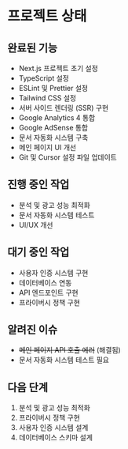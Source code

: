 # 프로젝트 상태

## 완료된 기능
- Next.js 프로젝트 초기 설정
- TypeScript 설정
- ESLint 및 Prettier 설정
- Tailwind CSS 설정
- 서버 사이드 렌더링 (SSR) 구현
- Google Analytics 4 통합
- Google AdSense 통합
- 문서 자동화 시스템 구축
- 메인 페이지 UI 개선
- Git 및 Cursor 설정 파일 업데이트

## 진행 중인 작업
- 분석 및 광고 성능 최적화
- 문서 자동화 시스템 테스트
- UI/UX 개선

## 대기 중인 작업
- 사용자 인증 시스템 구현
- 데이터베이스 연동
- API 엔드포인트 구현
- 프라이버시 정책 구현

## 알려진 이슈
- ~~메인 페이지 API 호출 에러~~ (해결됨)
- 문서 자동화 시스템 테스트 필요

## 다음 단계
1. 분석 및 광고 성능 최적화
2. 프라이버시 정책 구현
3. 사용자 인증 시스템 설계
4. 데이터베이스 스키마 설계 